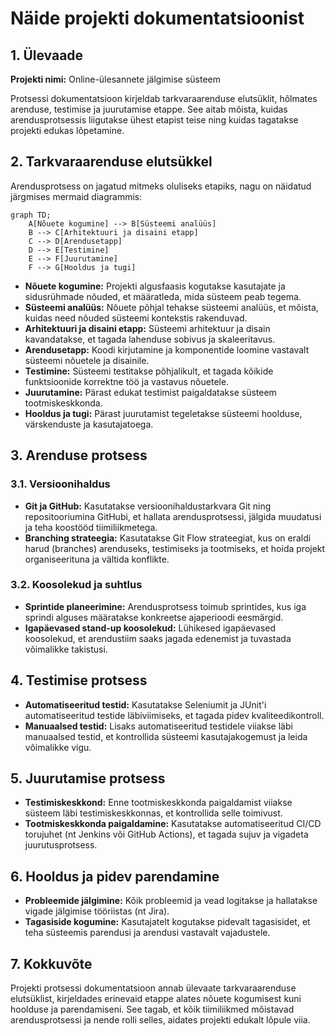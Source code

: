 # Näide projekti dokumentatsioonist

## 1. Ülevaade

**Projekti nimi:** Online-ülesannete jälgimise süsteem

Protsessi dokumentatsioon kirjeldab tarkvaraarenduse elutsüklit, hõlmates arenduse, testimise ja juurutamise etappe. See aitab mõista, kuidas arendusprotsessis liigutakse ühest etapist teise ning kuidas tagatakse projekti edukas lõpetamine.

## 2. Tarkvaraarenduse elutsükkel

Arendusprotsess on jagatud mitmeks oluliseks etapiks, nagu on näidatud järgmises mermaid diagrammis:

```mermaid
graph TD;
    A[Nõuete kogumine] --> B[Süsteemi analüüs]
    B --> C[Arhitektuuri ja disaini etapp]
    C --> D[Arendusetapp]
    D --> E[Testimine]
    E --> F[Juurutamine]
    F --> G[Hooldus ja tugi]
```

- **Nõuete kogumine:** Projekti algusfaasis kogutakse kasutajate ja sidusrühmade nõuded, et määratleda, mida süsteem peab tegema.
- **Süsteemi analüüs:** Nõuete põhjal tehakse süsteemi analüüs, et mõista, kuidas need nõuded süsteemi kontekstis rakenduvad.
- **Arhitektuuri ja disaini etapp:** Süsteemi arhitektuur ja disain kavandatakse, et tagada lahenduse sobivus ja skaleeritavus.
- **Arendusetapp:** Koodi kirjutamine ja komponentide loomine vastavalt süsteemi nõuetele ja disainile.
- **Testimine:** Süsteemi testitakse põhjalikult, et tagada kõikide funktsioonide korrektne töö ja vastavus nõuetele.
- **Juurutamine:** Pärast edukat testimist paigaldatakse süsteem tootmiskeskkonda.
- **Hooldus ja tugi:** Pärast juurutamist tegeletakse süsteemi hoolduse, värskenduste ja kasutajatoega.

## 3. Arenduse protsess

### 3.1. Versioonihaldus

- **Git ja GitHub:** Kasutatakse versioonihaldustarkvara Git ning repositooriumina GitHubi, et hallata arendusprotsessi, jälgida muudatusi ja teha koostööd tiimiliikmetega.
- **Branching strateegia:** Kasutatakse Git Flow strateegiat, kus on eraldi harud (branches) arenduseks, testimiseks ja tootmiseks, et hoida projekt organiseerituna ja vältida konflikte.

### 3.2. Koosolekud ja suhtlus

- **Sprintide planeerimine:** Arendusprotsess toimub sprintides, kus iga sprindi alguses määratakse konkreetse ajaperioodi eesmärgid.
- **Igapäevased stand-up koosolekud:** Lühikesed igapäevased koosolekud, et arendustiim saaks jagada edenemist ja tuvastada võimalikke takistusi.

## 4. Testimise protsess

- **Automatiseeritud testid:** Kasutatakse Seleniumit ja JUnit'i automatiseeritud testide läbiviimiseks, et tagada pidev kvaliteedikontroll.
- **Manuaalsed testid:** Lisaks automatiseeritud testidele viiakse läbi manuaalsed testid, et kontrollida süsteemi kasutajakogemust ja leida võimalikke vigu.

## 5. Juurutamise protsess

- **Testimiskeskkond:** Enne tootmiskeskkonda paigaldamist viiakse süsteem läbi testimiskeskkonnas, et kontrollida selle toimivust.
- **Tootmiskeskkonda paigaldamine:** Kasutatakse automatiseeritud CI/CD torujuhet (nt Jenkins või GitHub Actions), et tagada sujuv ja vigadeta juurutusprotsess.

## 6. Hooldus ja pidev parendamine

- **Probleemide jälgimine:** Kõik probleemid ja vead logitakse ja hallatakse vigade jälgimise tööriistas (nt Jira).
- **Tagasiside kogumine:** Kasutajatelt kogutakse pidevalt tagasisidet, et teha süsteemis parendusi ja arendusi vastavalt vajadustele.

## 7. Kokkuvõte

Projekti protsessi dokumentatsioon annab ülevaate tarkvaraarenduse elutsüklist, kirjeldades erinevaid etappe alates nõuete kogumisest kuni hoolduse ja parendamiseni. See tagab, et kõik tiimiliikmed mõistavad arendusprotsessi ja nende rolli selles, aidates projekti edukalt lõpule viia.
